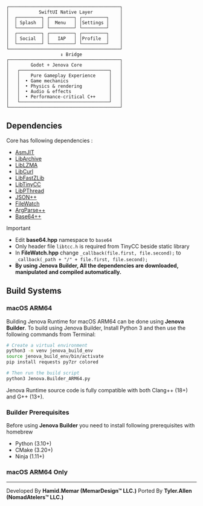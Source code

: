
```
┌─────────────────────────────────────────┐
│           SwiftUI Native Layer          │
│  ┌─────────┐ ┌─────────┐ ┌─────────┐    │
│  │ Splash  │ │  Menu   │ │Settings │    │
│  └─────────┘ └─────────┘ └─────────┘    │
│  ┌─────────┐ ┌─────────┐ ┌─────────┐    │
│  │ Social  │ │   IAP   │ │Profile  │    │
│  └─────────┘ └─────────┘ └─────────┘    │
└─────────────────────────────────────────┘
					↕ Bridge
┌─────────────────────────────────────────┐
│        Godot + Jenova Core              │
│   ┌─────────────────────────────────┐   │
│   │    Pure Gameplay Experience     │   │
│   │  • Game mechanics               │   │
│   │  • Physics & rendering          │   │
│   │  • Audio & effects              │   │
│   │  • Performance-critical C++     │   │
│   └─────────────────────────────────┘   │
└─────────────────────────────────────────┘
```


## Dependencies

Core has following dependencies :

- [AsmJIT](https://github.com/asmjit/asmjit)
- [LibArchive](https://github.com/libarchive/libarchive)
- [LibLZMA](https://github.com/ShiftMediaProject/liblzma)
- [LibCurl](https://github.com/curl/curl)
- [LibFastZLib](https://github.com/gildor2/fast_zlib)
- [LibTinyCC](http://download.savannah.gnu.org/releases/tinycc/)
- [LibPThread](https://github.com/GerHobbelt/pthread-win32)
- [JSON++](https://github.com/nlohmann/json)
- [FileWatch](https://github.com/ThomasMonkman/filewatch)
- [ArgParse++](https://github.com/p-ranav/argparse)
- [Base64++](https://github.com/zaphoyd/websocketpp/blob/master/websocketpp/base64/base64.hpp)

> [!IMPORTANT]
> - Edit **base64.hpp** namespace to `base64`
> - Only header file `libtcc.h` is required from TinyCC beside static library
> - In **FileWatch.hpp** change `_callback(file.first, file.second);` to `_callback(_path + "/" + file.first, file.second);`
> - **By using Jenova Builder, All the dependencies are downloaded, manipulated and compiled automatically.**

## Build Systems
### macOS ARM64

Building Jenova Runtime for macOS ARM64 can be done using **Jenova Builder**. To build using Jenova Builder, Install Python 3 and then use the following commands from Terminal:

```bash
# Create a virtual environment
python3 -m venv jenova_build_env
source jenova_build_env/bin/activate
pip install requests py7zr colored

# Then run the build script
python3 Jenova.Builder_ARM64.py
```

Jenova Runtime source code is fully compatible with both Clang++ (18+) and G++ (13+).

### Builder Prerequisites

Before using **Jenova Builder** you need to install following prerequisites with homebrew
- Python (3.10+)
- CMake (3.20+)
- Ninja (1.11+)


### macOS ARM64 Only

----
Developed By **Hamid.Memar (MemarDesign™ LLC.)**
Ported By **Tyler.Allen (NomadAtelers™ LLC.)**